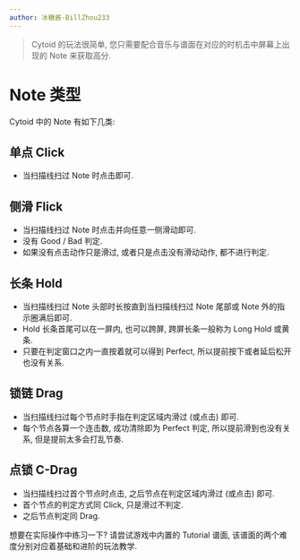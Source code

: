 ```yaml
---
author: 冰糖酱-BillZhou233
---
```


> Cytoid 的玩法很简单, 您只需要配合音乐与谱面在对应的时机击中屏幕上出现的 Note 来获取高分.

# Note 类型

Cytoid 中的 Note 有如下几类:

## 单点 Click
- 当扫描线扫过 Note 时点击即可.

## 侧滑 Flick
- 当扫描线扫过 Note 时点击并向任意一侧滑动即可.
- 没有 Good / Bad 判定.
- 如果没有点击动作只是滑过, 或者只是点击没有滑动动作, 都不进行判定.

## 长条 Hold
- 当扫描线扫过 Note 头部时长按直到当扫描线扫过 Note 尾部或 Note 外的指示圈满后即可.
- Hold 长条首尾可以在一屏内, 也可以跨屏, 跨屏长条一般称为 Long Hold 或黄条.
- 只要在判定窗口之内一直按着就可以得到 Perfect, 所以提前按下或者延后松开也没有关系.

## 锁链 Drag
- 当扫描线扫过每个节点时手指在判定区域内滑过 (或点击) 即可.
- 每个节点各算一个连击数, 成功清除即为 Perfect 判定, 所以提前滑到也没有关系, 但是提前太多会打乱节奏.

## 点锁 C-Drag
- 当扫描线扫过首个节点时点击, 之后节点在判定区域内滑过 (或点击) 即可.
- 首个节点的判定方式同 Click, 只是滑过不判定.
- 之后节点判定同 Drag.

想要在实际操作中练习一下? 请尝试游戏中内置的 Tutorial 谱面, 该谱面的两个难度分别对应着基础和进阶的玩法教学.
